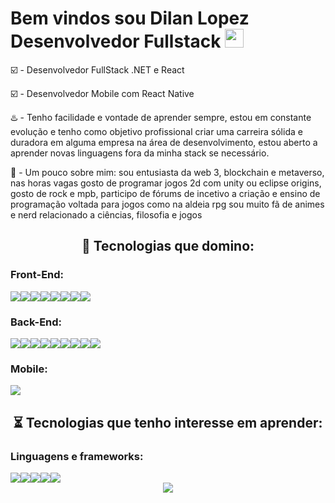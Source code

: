 <h1> Bem vindos sou Dilan Lopez Desenvolvedor Fullstack  <img src="https://raw.githubusercontent.com/kaueMarques/kaueMarques/master/hi.gif"width=30px></h1> 

 ☑️ - Desenvolvedor FullStack .NET e React
 
 ☑️ - Desenvolvedor Mobile com React Native 
 
 ♨️ - Tenho facilidade e vontade de aprender sempre, estou em constante evolução e tenho como objetivo profissional criar uma carreira sólida e duradora       em alguma empresa na área de desenvolvimento, estou aberto a aprender novas linguagens fora da minha stack se necessário.
 
 📙 - Um pouco sobre mim: sou entusiasta da web 3, blockchain e metaverso, nas horas vagas gosto de programar jogos 2d com unity ou eclipse origins,           gosto de rock e mpb, participo de fórums de incetivo a criação e ensino de programação voltada para jogos como na aldeia rpg sou muito fã de animes       e nerd relacionado a ciências, filosofia e jogos
 
 <h2 align="center"> 🔧 Tecnologias que domino: </h2>
 <h3> Front-End: </h3><div style="display:flex; justify-content:space-beetwen;">
 <img src="https://img.shields.io/badge/JavaScript-F7DF1E?style=for-the-badge&logo=javascript&logoColor=black">
 <img src="https://img.shields.io/badge/React-20232A?style=for-the-badge&logo=react&logoColor=61DAFB">
 <img src="https://img.shields.io/badge/React_Router-CA4245?style=for-the-badge&logo=react-router&logoColor=white">
 <img src="https://img.shields.io/badge/styled--components-DB7093?style=for-the-badge&logo=styled-components&logoColor=white">
 <img src="https://img.shields.io/badge/HTML5-E34F26?style=for-the-badge&logo=html5&logoColor=white">
 <img src="https://img.shields.io/badge/CSS3-1572B6?style=for-the-badge&logo=css3&logoColor=white">
 <img src="https://img.shields.io/badge/Sass-CC6699?style=for-the-badge&logo=sass&logoColor=white">
 <img src="https://img.shields.io/badge/Tailwind_CSS-38B2AC?style=for-the-badge&logo=tailwind-css&logoColor=white"></div>
 <h3> Back-End:</h3>
 <div style="display:flex; justify-content:space-beetwen;">
 <img src="https://img.shields.io/badge/C%23-239120?style=for-the-badge&logo=c-sharp&logoColor=white">
 <img src="https://img.shields.io/badge/.NET-5C2D91?style=for-the-badge&logo=.net&logoColor=white">
 <img src="https://img.shields.io/badge/Node.js-43853D?style=for-the-badge&logo=node.js&logoColor=white">
 <img src="https://img.shields.io/badge/Express.js-404D59?style=for-the-badge">
 <img src="https://img.shields.io/badge/TypeScript-007ACC?style=for-the-badge&logo=typescript&logoColor=white">
 <img src="https://img.shields.io/badge/MySQL-00000F?style=for-the-badge&logo=mysql&logoColor=white">
 <img src="https://img.shields.io/badge/PostgreSQL-316192?style=for-the-badge&logo=postgresql&logoColor=white">
 <img src="https://img.shields.io/badge/MongoDB-4EA94B?style=for-the-badge&logo=mongodb&logoColor=white">
 <img src="https://img.shields.io/badge/SQLite-07405E?style=for-the-badge&logo=sqlite&logoColor=white">
 </div>
  <h3> Mobile:</h3>
   <div style="display:flex; justify-content:space-beetwen;">
 <img src="https://img.shields.io/badge/React_Native-20232A?style=for-the-badge&logo=react&logoColor=61DAFB">
 </div>
 <h2 align="center"> ⏳  Tecnologias que tenho interesse em aprender: </h2>
 </div>
  <h3> Linguagens e frameworks:</h3>
   <div style="display:flex; justify-content:space-beetwen;">
  <img src="https://img.shields.io/badge/Java-ED8B00?style=for-the-badge&logo=java&logoColor=white"> 
  <img src="https://img.shields.io/badge/Python-14354C?style=for-the-badge&logo=python&logoColor=white">
  <img src="https://img.shields.io/badge/Spring-6DB33F?style=for-the-badge&logo=spring&logoColor=white">
  <img src="https://img.shields.io/badge/Dart-0175C2?style=for-the-badge&logo=dart&logoColor=white">
  <img src="https://img.shields.io/badge/Flutter-02569B?style=for-the-badge&logo=flutter&logoColor=white">
 </div>
 
 
 <div mt="8" align="center"><img src="https://github-readme-stats.vercel.app/api/top-langs/?username=DilanLopezN&layout=compact)" /></div>


  
  
 
